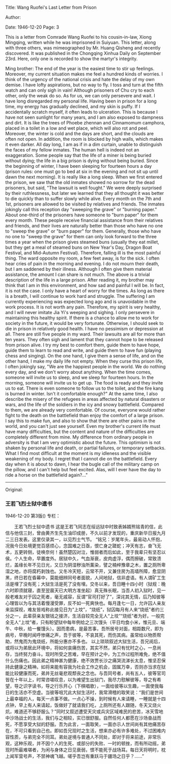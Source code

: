 Title: Wang Ruofei's Last Letter from Prison

Author:

Date: 1946-12-20
Page: 3

This is a letter from Comrade Wang Ruofei to his cousin-in-law, Xiong Mingqing, written while he was imprisoned in Suiyuan. This letter, along with three others, was mimeographed by Mr. Huang Qisheng and recently discovered. It was published in the Chongqing Xinhua Daily on September 23rd. Here, only one is recorded to show the martyr's integrity.

Ming brother: The end of the year is the easiest time to stir up feelings. Moreover, my current situation makes me feel a hundred kinds of worries. I think of the urgency of the national crisis and hate the delay of my own demise. I have lofty aspirations, but no way to fly. I toss and turn at the fifth watch and can only sigh in vain! Although prisoners of Chu cry to each other, only the weak do so. As for us, we can only persevere and wait. I have long disregarded my personal life. Having been in prison for a long time, my energy has gradually declined, and my skin is puffy. If I accidentally scratch myself, it often leads to ulceration. This is because I have not seen sunlight for many years, and I am also exposed to dampness and dirt. It is like the trees of Phoebe zhennan and Cinnamomum camphora, placed in a toilet in a low and wet place, which will also rot and peel. Moreover, the winter is cold and the days are short, and the clouds are often not open. In addition, the room is blocked by high walls, which makes it even darker. All day long, I am as if in a dim curtain, unable to distinguish the faces of my fellow inmates. The human hell is indeed not an exaggeration. Some people say that the life of a miner is being buried without dying; the life in a big prison is dying without being buried. Since the beginning of winter, I have been sleeping for fourteen hours a day (prison rules: one must go to bed at six in the evening and not sit up until dawn the next morning). It is really like a long sleep. When we first entered the prison, we saw that the old inmates showed no sorrow for the dead prisoners, but said, "The lawsuit is well fought." We were deeply surprised by their ruthlessness, but later we learned that they all thought it was better to die quickly than to suffer slowly while alive. Every month on the 7th and 1st, prisoners are allowed to be visited by relatives and friends. The inmates jokingly call this reception day "sweeping the grave" or "burning paper." About one-third of the prisoners have someone to "burn paper" for them every month. These people receive financial assistance from their relatives and friends, and their lives are naturally better than those who have no one to "sweep the grave" or "burn paper" for them. Generally, those who have no one to "sweep the grave" for them can only look forward to the three times a year when the prison gives steamed buns (usually they eat millet, but they get a meal of steamed buns on New Year's Day, Dragon Boat Festival, and Mid-Autumn Festival). Therefore, falling ill is the most painful thing. The ward opposite my room, a few feet away, is for the sick. I often hear cries of pain in the morning and evening. I do not mourn their death, but I am saddened by their illness. Although I often give them material assistance, the amount I can share is not much.
    The above is a trivial description of the life in a large prison. After reading it, my brother may think that I am in this environment, and how sad and painful I will be. In fact, it is not the case. I only have a heart of worry for the times. As long as there is a breath, I will continue to work hard and struggle. The suffering I am currently experiencing was expected long ago and is unavoidable in the work process. It is not worth any pain. Therefore, my spirit is very healthy, and I will never imitate Jia Yi's weeping and sighing. I only persevere in maintaining this healthy spirit. If there is a chance to allow me to work for society in the future, it would be very fortunate. Otherwise, I should seek to die in prison in relatively good health. I have no pessimism or depression at all. There are still five people in my ward. Their lawsuits are all for more than ten years. They often sigh and lament that they cannot hope to be released from prison alive. I try my best to comfort them, guide them to have hope, guide them to learn to read and write, and guide them to have fun (playing chess and singing). On the one hand, I give them a sense of life, and on the other hand, I make my daily life not empty. When they curse this prison life, I often jokingly say, "We are the happiest people in the world. We do nothing every day, and we don't worry about anything. When the time comes, someone will invite us to sleep, and we sleep for fourteen hours. In the morning, someone will invite us to get up. The food is ready and they invite us to eat. There is even someone to follow us to the toilet, and the fire kang is burned in winter. Isn't it comfortable enough?" At the same time, I also describe the misery of the refugees in areas affected by natural disasters or wars, and the life of the soldiers in the icy and snowy battlefield. Compared to them, we are already very comfortable. Of course, everyone would rather fight to the death on the battlefield than enjoy the comfort of a large prison. I say this to make fun, and also to show that there are other pains in the world, and you can't just see yourself. Even my brother's current life must have many difficulties, but the content and nature of the difficulties are completely different from mine. My difference from ordinary people in adversity is that I am very optimistic about the future. This optimism is not shaken by personal life and death, or partial failures, or temporary setbacks. What I find most difficult at the moment is my idleness and the visible weakening of my body. I regret that I cannot die on the battlefield. Every day when it is about to dawn, I hear the bugle call of the military camp on the pillow, and I can't help but feel excited. Alas, will I ever have the day to ride a horse on the battlefield again?..."



<hr /> 

Original: 


### 王若飞烈士狱中遗书

1946-12-20
第3版()
专栏：

　　王若飞烈士狱中遗书
    这是王若飞同志在绥远狱中时致表姊婿熊铭青的信，此信与他信三封，曾由黄齐生先生油印成册，不久以前才发现的，重庆新华日报九月二三日发表。这里仅录其一，以见烈士气节。
    “铭兄：岁尾年头，最易动人怀抱，况我今日处境更觉百感烦心，念国难之日亟，恨亡身之蹉蛇；冲天有志，奋飞无术，五更转侧，徒唤奈何！虽然楚囚对泣，惟弱者而后如此，至于我辈只有坚忍以侯。个人生命，早置度外。居狱中久，气血渐衰，皮肉虚浮，偶而擦破，常致溃烂，盖缘长年不见日光，又日为阴湿秽浊所薰染，譬之楠梓豫章之木，置之厕所卑湿之地，亦将腐朽剥蚀也。又冬冷天短，云常不开，又兼住房为高墙所障，愈显阴黑，终日若在昏幕中，莫能细辨同号者面貌，人间地狱，信非虚语。有人谓矿工生活是埋了没有死；大狱生活是死了没有埋。交冬以来，吾日睡十四小时（狱规：晚六时即须就寝，直至翌晨天已大明方准坐起）真无殊长眠，当吾人初入狱时，见一般老难友对于囚之死者，毫无戚容，反谓“官司打好了”，深诧其无情，后乃知彼等心理皆以为与其活着慢漫受罪，反不如一死爽快也。每月逢七一日，允许囚人亲友来监探视，难友皆戏称此接见日为“上坟”，“烧纸”，狱囚每月有人来“烧纸”者约三分之一，此辈获亲友银钱之接济，生活自较完全无人“上坟”“烧纸”者为好。一般完全无人“上坟”者，只有盼望狱中每年例给之三次馒头（平日均食小米，惟元旦、端午、中秋，给一餐馒头）。因而患病，是最苦事，吾所居号对面，相距数尺，即为病号，早晚时闻呼惨痛之声，吾于彼等，不哀其死，而伤其病。虽常给以物质帮助，然鬼而为鬼烧纸，所能分惠亦不多也。
    以上琐琐叙述大狱生活，吾兄阅后，或将以为弟居此环境中，将如何哀痛伤苦，其实不然，弟只有忧时之心，一息尚存，当终努力奋斗。现时所受之苦难，早在预计之中，为工作过程所难免，绝不值什么伤痛也。因此弟之精神甚为健康，绝不效贾长沙之痛哭流涕长太息，惟坚忍保持此健康之精神。如将来能有容我为社会工作之机会，固属万幸，否则亦当求在狱能比较健康而死，弟并无丝毫悲观颓丧之念也。与吾同号者，尚有五人，彼等官司皆在十年以上，时常咨嗟叹息，以为难望生出狱门，我尽力慰解彼等，导之有希望，导之识字读书，导之行乐开心（下棋唱歌），一面给彼等以生趣，一面使我每日的生活亦不空虚。当彼等咀咒此大狱生活时，我常滑稽的取笑说：“我们是世间上最幸福的人，每天一点事不做。一点心不操，到时候有人来请睡，一睡就是十四点钟，早上有人来请起，饭做好了就请我们吃，上厕所还有人跟随，冬天又烧火炕，难道还不够舒服么？”同时又叙述遭受天灾或兵灾区域难民的悲苦，冰天雪地中沙场战士的生活，我们与之相较，实已很舒服。自然任何人都愿在沙场奋战而死，不愿享受大狱的舒服。吾为此言，一面取笑，一面亦示人世间尚有其他痛苦存在，不可只看到自己也。即如吾兄现时之生活，想来亦必有许多难处，不过困难内容性质，与弟完全不同耳。弟处逆境与普通人不同处，即对于将来前途，非常乐观，这种乐观，并不因个人的生死、或部分的失败、一时的顿挫，而有所动摇，弟现时所最难堪者，为闲与身体之日见衰弱，恨不能死于战场耳。每日天将明时，枕上闻军营号声，不禁神魂飞越。嗟乎吾岂有重跃马于疆场之日乎？……”
